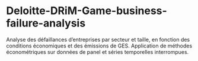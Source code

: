 # Deloitte-DRiM-Game-business-failure-analysis
Analyse des défaillances d’entreprises par secteur et taille, en fonction des conditions économiques et des émissions de GES. Application de méthodes économétriques sur données de panel et séries temporelles interrompues.
